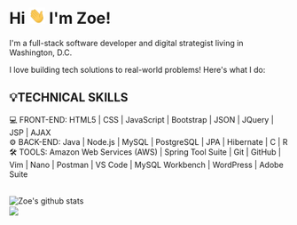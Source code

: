 <h1>Hi <img src="https://raw.githubusercontent.com/ABSphreak/ABSphreak/master/gifs/Hi.gif" width="30px"> I'm Zoe!</h1> 
<p>I'm a full-stack software developer and digital strategist living in Washington, D.C.</p> 

<p>I love building tech solutions to real-world problems! Here's what I do:</p>

<h2>💡TECHNICAL SKILLS</h2>
💻 FRONT-END: HTML5 | CSS | JavaScript | Bootstrap | JSON | JQuery | JSP | AJAX </br>
⚙️ BACK-END: Java | Node.js | MySQL | PostgreSQL | JPA | Hibernate | C | R </br>
🛠 TOOLS: Amazon Web Services (AWS) | Spring Tool Suite | Git | GitHub | Vim | Nano | Postman | VS Code | MySQL Workbench | WordPress | Adobe Suite </br>
</br>

![Zoe's github stats](https://github-readme-stats.vercel.app/api?username=zking63&hide=["issues"]&show_icons=true)
</br>
<img align="center" src="https://github-readme-stats.vercel.app/api/top-langs/?username=zking63&layout=compact&theme=cobalt&hide_border=true" />
<!--
**zking63/zking63** is a ✨ _special_ ✨ repository because its `README.md` (this file) appears on your GitHub profile.

Here are some ideas to get you started:

- 🔭 I’m currently working on ...
- 🌱 I’m currently learning ...
- 👯 I’m looking to collaborate on ...
- 🤔 I’m looking for help with ...
- 💬 Ask me about ...
- 📫 How to reach me: ...
- 😄 Pronouns: She/Her
- ⚡ Fun fact: ...
-->
